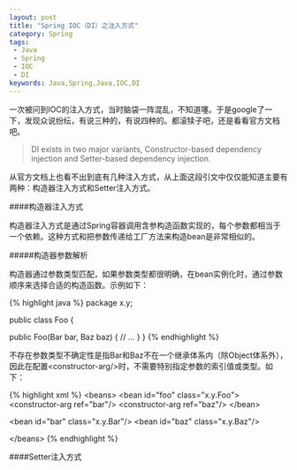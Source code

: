 ```yaml
---
layout: post
title: "Spring IOC（DI）之注入方式"
category: Spring
tags:
 - Java
 - Spring
 - IOC
 - DI
keywords: Java,Spring,Java,IOC,DI
---
```


一次被问到IOC的注入方式，当时脑袋一阵混乱，不知道噻。于是google了一下，发现众说纷纭，有说三种的，有说四种的。都滚犊子吧，还是看看官方文档吧。
<blockquote>
	DI exists in two major variants, Constructor-based dependency injection and Setter-based dependency injection.
</blockquote>
从官方文档上也看不出到底有几种注入方式，从上面这段引文中仅仅能知道主要有两种：构造器注入方式和Setter注入方式。

####构造器注入方式

构造器注入方式是通过Spring容器调用含参构造函数实现的，每个参数都相当于一个依赖。这种方式和把参数传递给工厂方法来构造bean是非常相似的。

#####构造器参数解析

构造器通过参数类型匹配，如果参数类型都很明确，在bean实例化时，通过参数顺序来选择合适的构造函数。示例如下：

{% highlight java %}
package x.y;

public class Foo {

  public Foo(Bar bar, Baz baz) {
      // ...
  }
}
{% endhighlight %}

不存在参数类型不确定性是指Bar和Baz不在一个继承体系内（除Object体系外），因此在配置&lt;constructor-arg/&gt;时，不需要特别指定参数的索引值或类型。如下：
 
{% highlight xml %}
&lt;beans&gt;
  &lt;bean id="foo" class="x.y.Foo"&gt;
      &lt;constructor-arg ref="bar"/&gt;
      &lt;constructor-arg ref="baz"/&gt;
  &lt;/bean&gt;

  &lt;bean id="bar" class="x.y.Bar"/&gt;
  &lt;bean id="baz" class="x.y.Baz"/&gt;

&lt;/beans&gt;
{% endhighlight %}

####Setter注入方式